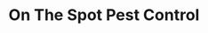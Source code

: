 ---
title: "On The Spot Pest Control"
url: /metuchen/on-the-spot-pest-control/
shop: Schädlingsbekämpfung
---